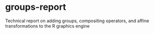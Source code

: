 # groups-report
Technical report on adding groups, compositing operators, and affine transformations to the R graphics engine
